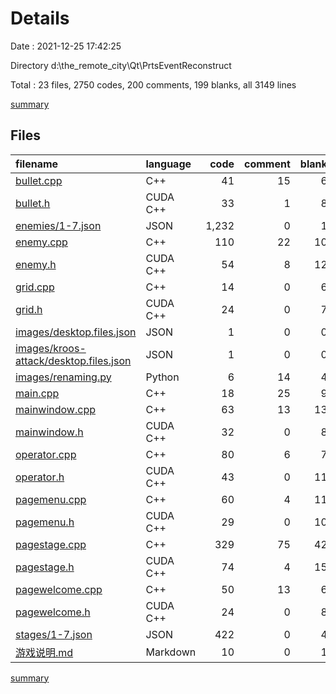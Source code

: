 # Details

Date : 2021-12-25 17:42:25

Directory d:\the_remote_city\Qt\PrtsEventReconstruct

Total : 23 files,  2750 codes, 200 comments, 199 blanks, all 3149 lines

[summary](results.md)

## Files
| filename | language | code | comment | blank | total |
| :--- | :--- | ---: | ---: | ---: | ---: |
| [bullet.cpp](/bullet.cpp) | C++ | 41 | 15 | 6 | 62 |
| [bullet.h](/bullet.h) | CUDA C++ | 33 | 1 | 8 | 42 |
| [enemies/1-7.json](/enemies/1-7.json) | JSON | 1,232 | 0 | 1 | 1,233 |
| [enemy.cpp](/enemy.cpp) | C++ | 110 | 22 | 10 | 142 |
| [enemy.h](/enemy.h) | CUDA C++ | 54 | 8 | 12 | 74 |
| [grid.cpp](/grid.cpp) | C++ | 14 | 0 | 6 | 20 |
| [grid.h](/grid.h) | CUDA C++ | 24 | 0 | 7 | 31 |
| [images/desktop.files.json](/images/desktop.files.json) | JSON | 1 | 0 | 0 | 1 |
| [images/kroos-attack/desktop.files.json](/images/kroos-attack/desktop.files.json) | JSON | 1 | 0 | 0 | 1 |
| [images/renaming.py](/images/renaming.py) | Python | 6 | 14 | 4 | 24 |
| [main.cpp](/main.cpp) | C++ | 18 | 25 | 9 | 52 |
| [mainwindow.cpp](/mainwindow.cpp) | C++ | 63 | 13 | 13 | 89 |
| [mainwindow.h](/mainwindow.h) | CUDA C++ | 32 | 0 | 8 | 40 |
| [operator.cpp](/operator.cpp) | C++ | 80 | 6 | 7 | 93 |
| [operator.h](/operator.h) | CUDA C++ | 43 | 0 | 11 | 54 |
| [pagemenu.cpp](/pagemenu.cpp) | C++ | 60 | 4 | 11 | 75 |
| [pagemenu.h](/pagemenu.h) | CUDA C++ | 29 | 0 | 10 | 39 |
| [pagestage.cpp](/pagestage.cpp) | C++ | 329 | 75 | 42 | 446 |
| [pagestage.h](/pagestage.h) | CUDA C++ | 74 | 4 | 15 | 93 |
| [pagewelcome.cpp](/pagewelcome.cpp) | C++ | 50 | 13 | 6 | 69 |
| [pagewelcome.h](/pagewelcome.h) | CUDA C++ | 24 | 0 | 8 | 32 |
| [stages/1-7.json](/stages/1-7.json) | JSON | 422 | 0 | 4 | 426 |
| [游戏说明.md](/游戏说明.md) | Markdown | 10 | 0 | 1 | 11 |

[summary](results.md)